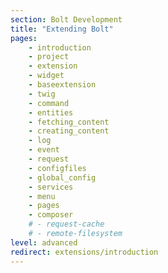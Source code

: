 ```yaml
---
section: Bolt Development
title: "Extending Bolt"
pages:
    - introduction
    - project
    - extension
    - widget
    - baseextension
    - twig
    - command
    - entities
    - fetching_content
    - creating_content
    - log
    - event
    - request
    - configfiles
    - global_config
    - services
    - menu
    - pages
    - composer
    # - request-cache
    # - remote-filesystem
level: advanced
redirect: extensions/introduction
---
```

